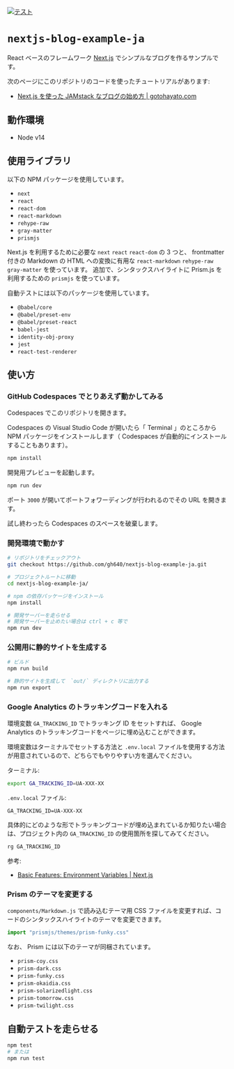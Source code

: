 [![テスト](https://github.com/gh640/nextjs-blog-example-ja/actions/workflows/tests.yml/badge.svg)](https://github.com/gh640/nextjs-blog-example-ja/actions/workflows/tests.yml)

# `nextjs-blog-example-ja`

React ベースのフレームワーク [Next.js](https://nextjs.org/) でシンプルなブログを作るサンプルです。

次のページにこのリポジトリのコードを使ったチュートリアルがあります:

- [Next.js を使った JAMstack なブログの始め方 | gotohayato.com](https://gotohayato.com/content/517/)

## 動作環境

- Node v14

## 使用ライブラリ

以下の NPM パッケージを使用しています。

- `next`
- `react`
- `react-dom`
- `react-markdown`
- `rehype-raw`
- `gray-matter`
- `prismjs`

Next.js を利用するために必要な `next` `react` `react-dom` の 3 つと、 frontmatter 付きの Markdown の HTML への変換に有用な `react-markdown` `rehype-raw` `gray-matter` を使っています。
追加で、シンタックスハイライトに Prism.js を利用するための `prismjs` を使っています。

自動テストには以下のパッケージを使用しています。

- `@babel/core`
- `@babel/preset-env`
- `@babel/preset-react`
- `babel-jest`
- `identity-obj-proxy`
- `jest`
- `react-test-renderer`

## 使い方

### GitHub Codespaces でとりあえず動かしてみる

Codespaces でこのリポジトリを開きます。

Codespaces の Visual Studio Code が開いたら「 Terminal 」のところから NPM パッケージをインストールします（ Codespaces が自動的にインストールすることもあります）。

```bash
npm install
```

開発用プレビューを起動します。

```bash
npm run dev
```

ポート `3000` が開いてポートフォワーディングが行われるのでその URL を開きます。

試し終わったら Codespaces のスペースを破棄します。

### 開発環境で動かす

```bash
# リポジトリをチェックアウト
git checkout https://github.com/gh640/nextjs-blog-example-ja.git

# プロジェクトルートに移動
cd nextjs-blog-example-ja/

# npm の依存パッケージをインストール
npm install

# 開発サーバーを走らせる
# 開発サーバーを止めたい場合は ctrl + c 等で
npm run dev
```

### 公開用に静的サイトを生成する

```bash
# ビルド
npm run build

# 静的サイトを生成して　`out/` ディレクトリに出力する
npm run export
```

### Google Analytics のトラッキングコードを入れる

環境変数 `GA_TRACKING_ID` でトラッキング ID をセットすれば、 Google Analytics のトラッキングコードをページに埋め込むことができます。

環境変数はターミナルでセットする方法と `.env.local` ファイルを使用する方法が用意されているので、どちらでもやりやすい方を選んでください。

ターミナル:

```bash
export GA_TRACKING_ID=UA-XXX-XX
```

`.env.local` ファイル:

```text
GA_TRACKING_ID=UA-XXX-XX
```

具体的にどのような形でトラッキングコードが埋め込まれているか知りたい場合は、プロジェクト内の `GA_TRACKING_ID` の使用箇所を探してみてください。

```bash
rg GA_TRACKING_ID
```

参考:

- [Basic Features: Environment Variables | Next.js](https://nextjs.org/docs/basic-features/environment-variables)

### Prism のテーマを変更する

`components/Markdown.js` で読み込むテーマ用 CSS ファイルを変更すれば、コードのシンタックスハイライトのテーマを変更できます。

```js
import "prismjs/themes/prism-funky.css"
```

なお、 Prism には以下のテーマが同梱されています。

- `prism-coy.css`
- `prism-dark.css`
- `prism-funky.css`
- `prism-okaidia.css`
- `prism-solarizedlight.css`
- `prism-tomorrow.css`
- `prism-twilight.css`

## 自動テストを走らせる

```bash
npm test
# または
npm run test
```
